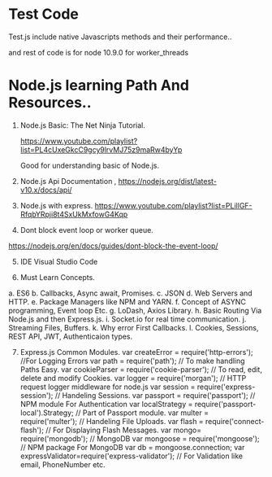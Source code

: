 # Test Code

Test.js include native Javascripts methods and their performance..

and rest of code is for node 10.9.0 for worker_threads



# Node.js learning Path And Resources..

1.  Node.js Basic:
    The Net Ninja Tutorial. 

      https://www.youtube.com/playlist?list=PL4cUxeGkcC9gcy9lrvMJ75z9maRw4byYp

      Good for understanding basic of Node.js.

2. Node.js Api Documentation ,
https://nodejs.org/dist/latest-v10.x/docs/api/

3. Node.js with express. 
https://www.youtube.com/playlist?list=PLillGF-RfqbYRpji8t4SxUkMxfowG4Kqp

4. Dont block event loop or worker queue. 

https://nodejs.org/en/docs/guides/dont-block-the-event-loop/


5. IDE 
   Visual Studio Code 
   
6. Must Learn Concepts. 

  a. ES6 
  b. Callbacks, Async await, Promises. 
  c. JSON
  d. Web Servers and HTTP. 
  e. Package Managers like NPM and YARN. 
  f. Concept of ASYNC programming, Event loop Etc. 
  g. LoDash, Axios Library. 
  h. Basic Routing Via Node.js and then Express.js. 
  i. Socket.io for real time communication. 
  j. Streaming Files, Buffers. 
  k. Why error First Callbacks. 
  l. Cookies, Sessions, REST API, JWT, Authenticaion types. 
  
7. Express.js Common Modules. 
    var createError = require('http-errors');  //For Logging Errors
    var path = require('path');  // To make handling Paths Easy.
    var cookieParser = require('cookie-parser'); // To read, edit, delete and modify Cookies.
    var logger = require('morgan'); // HTTP request logger middleware for node.js
    var session = require('express-session'); // Handeling Sessions.
    var passport = require('passport'); // NPM module For Authentication
    var localStrategy = require('passport-local').Strategy; // Part of Passport module.
    var multer = require('multer'); // Handeling File Uploads.
    var flash = require('connect-flash'); // For Displaying Flash Messages.
    var mongo= require('mongodb'); // MongoDB
    var mongoose = require('mongoose'); // NPM package For MongoDB
    var db = mongoose.connection;
    var expressValidator=require('express-validator'); // For Validation like email, PhoneNumber etc.
   
